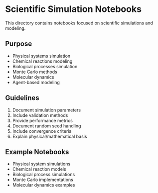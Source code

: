 # Scientific Simulation Notebooks

This directory contains notebooks focused on scientific simulations and modeling.

## Purpose
- Physical systems simulation
- Chemical reactions modeling
- Biological processes simulation
- Monte Carlo methods
- Molecular dynamics
- Agent-based modeling

## Guidelines
1. Document simulation parameters
2. Include validation methods
3. Provide performance metrics
4. Document random seed handling
5. Include convergence criteria
6. Explain physical/mathematical basis

## Example Notebooks
- Physical system simulations
- Chemical reaction models
- Biological process simulations
- Monte Carlo implementations
- Molecular dynamics examples 